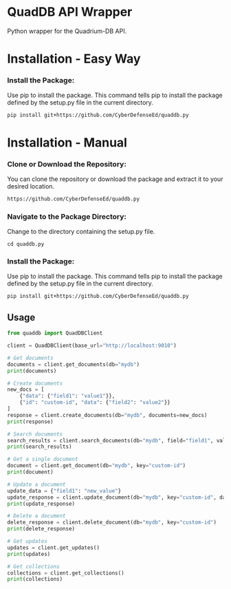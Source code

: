 # QuadDB API Wrapper

Python wrapper for the Quadrium-DB API.

# Installation - Easy Way
### Install the Package:
Use pip to install the package. This command tells pip to install the package defined by the setup.py file in the current directory.
```
pip install git+https://github.com/CyberDefenseEd/quaddb.py
```
# Installation - Manual
### Clone or Download the Repository:
You can clone the repository or download the package and extract it to your desired location.
```bash
https://github.com/CyberDefenseEd/quaddb.py
```
### Navigate to the Package Directory:
Change to the directory containing the setup.py file.
```
cd quaddb.py
```
### Install the Package:
Use pip to install the package. This command tells pip to install the package defined by the setup.py file in the current directory.
```
pip install git+https://github.com/CyberDefenseEd/quaddb.py
```
## Usage
```py
from quaddb import QuadDBClient

client = QuadDBClient(base_url="http://localhost:9010")

# Get documents
documents = client.get_documents(db="mydb")
print(documents)

# Create documents
new_docs = [
    {"data": {"field1": "value1"}},
    {"id": "custom-id", "data": {"field2": "value2"}}
]
response = client.create_documents(db="mydb", documents=new_docs)
print(response)

# Search documents
search_results = client.search_documents(db="mydb", field="field1", value="value1")
print(search_results)

# Get a single document
document = client.get_document(db="mydb", key="custom-id")
print(document)

# Update a document
update_data = {"field1": "new_value"}
update_response = client.update_document(db="mydb", key="custom-id", data=update_data)
print(update_response)

# Delete a document
delete_response = client.delete_document(db="mydb", key="custom-id")
print(delete_response)

# Get updates
updates = client.get_updates()
print(updates)

# Get collections
collections = client.get_collections()
print(collections)
```
